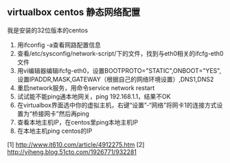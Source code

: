## virtualbox centos 静态网络配置
我是安装的32位版本的centos
1. 用ifconfig -a查看网路配置信息
2. 查看/etc/sysconfig/network-script/下的文件，找到与eth0相关的ifcfg-eth0文件
3. 用vi编辑器编辑ifcfg-eth0，设置BOOTPROTO="STATIC",ONBOOT="YES",设置IPADDR,MASK,GATEWAY（根据自己的网络环境设置）,DNS1,DNS2
4. 重启network服务，用命令service network restart
5. 试试能不能ping通本地网关，ping 192.168.1.1，结果不OK
6. 在virtualbox界面选中你的虚拟主机，右键“设置”-“网络”将网卡1的连接方式设置为“桥接网卡”然后再ping
7. 查看本地主机IP，在centos里ping本地主机IP
8. 在本地主机ping centos的IP


[1] http://www.it610.com/article/4912275.htm
[2] http://yiheng.blog.51cto.com/1926771/932281

